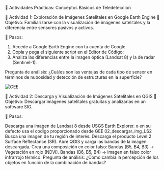 🔬 Actividades Prácticas: Conceptos Básicos de Teledetección

📌 Actividad 1: Exploración de Imágenes Satelitales en Google Earth Engine
📍 Objetivo: Familiarizarse con la visualización de imágenes satelitales y la diferencia entre sensores pasivos y activos.

🔹 Pasos:

 1. Accede a Google Earth Engine con tu cuenta de Google.
 2. Copia y pega el siguiente script en el Editor de Código:
 3. Analiza las diferencias entre la imagen óptica (Landsat 8) y la de radar (Sentinel-1).

Pregunta de análisis: ¿Cuáles son las ventajas de cada tipo de sensor en términos de nubosidad y detección de estructuras en la superficie?


![GEE](https://github.com/user-attachments/assets/400396d9-2fd1-4189-a81a-0d8b55acb844)


📌 Actividad 2: Descarga y Visualización de Imágenes Satelitales en QGIS
📍 Objetivo: Descargar imágenes satelitales gratuitas y analizarlas en un software SIG.

🔹 Pasos:

Descarga una imagen de Landsat 8 desde USGS Earth Explorer. o en su defecto usa el codigo proporcionado desde GEE 02_descargar_img_LS2
Busca una imagen de tu región de interés.
Descarga el producto Level 2 Surface Reflectance (SR).
Abre QGIS y carga las bandas de la imagen descargada.
Crea una composición en color falso:
Bandas (B5, B4, B3) → Vegetación en rojo (NDVI).
Bandas (B6, B5, B4) → Imagen en falso color infrarrojo térmico.
Pregunta de análisis: ¿Cómo cambia la percepción de los objetos en función de la combinación de bandas?
